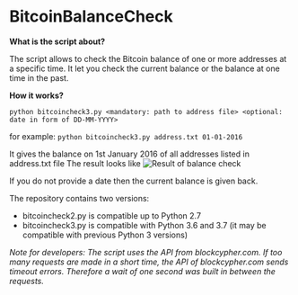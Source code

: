 # BitcoinBalanceCheck

**What is the script about?**

The script allows to check the Bitcoin balance of one or more addresses at a specific time. It let you check the current balance or the balance at one time in the past. 

**How it works?**

```python bitcoincheck3.py <mandatory: path to address file> <optional: date in form of DD-MM-YYYY>```

for example: 
```python bitcoincheck3.py address.txt 01-01-2016```

It gives the balance on 1st January 2016 of all addresses listed in address.txt file
The result looks like
![Result of balance check](http://i.imgur.com/iY7EoPL.png)

If you do not provide a date then the current balance is given back.

The repository contains two versions: 
- bitcoincheck2.py is compatible up to Python 2.7
- bitcoincheck3.py is compatible with Python 3.6 and 3.7 (it may be compatible with previous Python 3 versions)

*Note for developers: The script uses the API from blockcypher.com. If too many requests are made in a short time, the API of blockcypher.com sends timeout errors. Therefore a wait of one second was built in between the requests.*

